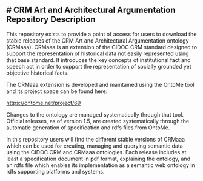 ## # CRM Art and Architectural Argumentation Repository Description ##

This repository exists to provide a point of access for users to download the stable releases of the CRM Art and Architectural Argumentation ontology (CRMaaa). CRMaaa is an extension of the CIDOC CRM standard designed to support the representation of historical data not easily represented using that base standard. It introduces the key concepts of institutional fact and speech act in order to support the representation of socially grounded yet objective historical facts.

The CRMaaa extension is developed and maintained using the OntoMe tool and its project space can be found here:

https://ontome.net/project/69

Changes to the ontology are managed systematically through that tool. Official releases, as of version 1.5, are created systematically through the automatic generation of specification and rdfs files from OntoMe.

In this repository users will find the different stable versions of CRMaaa which can be used for creating, managing and querying semantic data using the CIDOC CRM and CRMaaa ontologies. Each release includes at least a specification document in pdf format, explaining the ontology, and an rdfs file which enables its implementation as a semantic web ontology in rdfs supporting platforms and systems.
